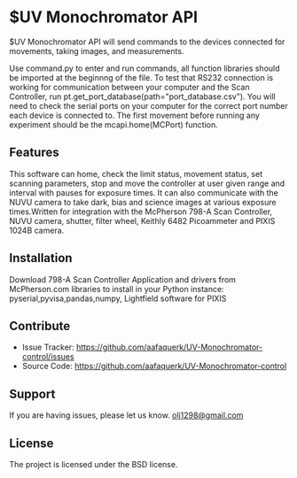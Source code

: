 $UV Monochromator API
========

$UV Monochromator API will send commands to the devices connected for movements, taking images, and measurements.

Use command.py to enter and run commands, all function libraries should be imported at the beginnng of the file.
To test that RS232 connection is working for communication between your computer and the Scan Controller, run pt.get_port_database(path="port_database.csv"). You will need to check the serial ports on your computer for the correct port number each device is connected to.
The first movement before running any experiment should be the mcapi.home(MCPort) function.

Features
--------
This software can home, check the limit status, movement status, set scanning parameters, stop and move the controller at user given range and interval with pauses for exposure times. It can also communicate with the NUVU camera to take dark, bias and science images at various exposure times.Written for integration with the McPherson 798-A Scan Controller, NUVU camera, shutter, filter wheel, Keithly 6482 Picoammeter and PIXIS 1024B camera.

Installation
------------
Download 798-A Scan Controller Application and drivers from McPherson.com
libraries to install in your Python instance: pyserial,pyvisa,pandas,numpy,
Lightfield software for PIXIS

Contribute
----------

- Issue Tracker: https://github.com/aafaquerk/UV-Monochromator-control/issues
- Source Code: https://github.com/aafaquerk/UV-Monochromator-control

Support
-------

If you are having issues, please let us know.
olj1298@gmail.com

License
-------

The project is licensed under the BSD license.